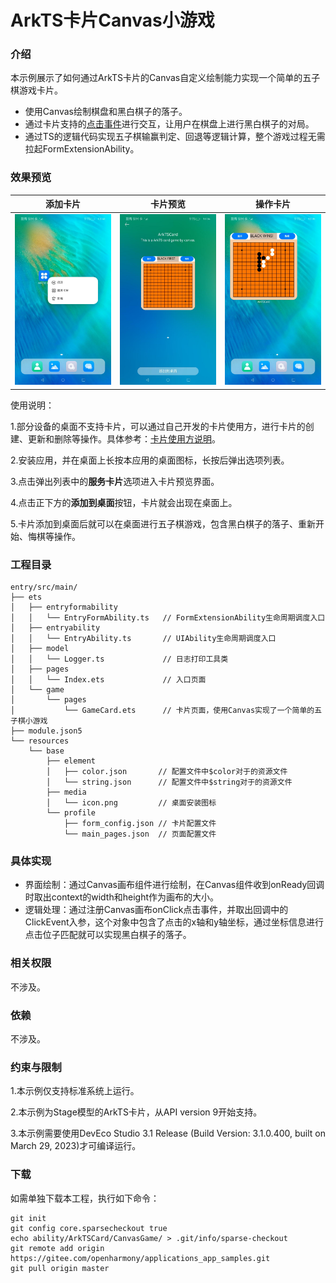 # ArkTS卡片Canvas小游戏

### 介绍

本示例展示了如何通过ArkTS卡片的Canvas自定义绘制能力实现一个简单的五子棋游戏卡片。

- 使用Canvas绘制棋盘和黑白棋子的落子。
- 通过卡片支持的[点击事件](https://gitee.com/openharmony/docs/blob/master/zh-cn/application-dev/reference/arkui-ts/ts-universal-events-click.md)进行交互，让用户在棋盘上进行黑白棋子的对局。
- 通过TS的逻辑代码实现五子棋输赢判定、回退等逻辑计算，整个游戏过程无需拉起FormExtensionAbility。

### 效果预览

| 添加卡片                                         | 卡片预览                                                 | 操作卡片                                           |
| ------------------------------------------------ | -------------------------------------------------------- | -------------------------------------------------- |
| ![CanvasGameAdd](screenshots/CanvasGameAdd.jpeg) | ![CanvasGamePreview](screenshots/CanvasGamePreview.jpeg) | ![CanvasGamePlay](screenshots/CanvasGamePlay.jpeg) |

使用说明：

1.部分设备的桌面不支持卡片，可以通过自己开发的卡片使用方，进行卡片的创建、更新和删除等操作。具体参考：[卡片使用方说明](../FormLauncher/README_zh.md)。

2.安装应用，并在桌面上长按本应用的桌面图标，长按后弹出选项列表。

3.点击弹出列表中的**服务卡片**选项进入卡片预览界面。

4.点击正下方的**添加到桌面**按钮，卡片就会出现在桌面上。

5.卡片添加到桌面后就可以在桌面进行五子棋游戏，包含黑白棋子的落子、重新开始、悔棋等操作。

### 工程目录

```
entry/src/main/
├── ets
│   ├── entryformability
│   │   └── EntryFormAbility.ts   // FormExtensionAbility生命周期调度入口
│   ├── entryability
│   │   └── EntryAbility.ts       // UIAbility生命周期调度入口
│   ├── model
│   │   └── Logger.ts             // 日志打印工具类
│   ├── pages
│   │   └── Index.ets             // 入口页面
│   └── game
│       └── pages
│           └── GameCard.ets      // 卡片页面，使用Canvas实现了一个简单的五子棋小游戏
├── module.json5
└── resources
    └── base
        ├── element
        │   ├── color.json       // 配置文件中$color对于的资源文件
        │   └── string.json      // 配置文件中$string对于的资源文件
        ├── media
        │   └── icon.png         // 桌面安装图标
        └── profile
            ├── form_config.json // 卡片配置文件
            └── main_pages.json  // 页面配置文件
```

### 具体实现

- 界面绘制：通过Canvas画布组件进行绘制，在Canvas组件收到onReady回调时取出context的width和height作为画布的大小。
- 逻辑处理：通过注册Canvas画布onClick点击事件，并取出回调中的ClickEvent入参，这个对象中包含了点击的x轴和y轴坐标，通过坐标信息进行点击位子匹配就可以实现黑白棋子的落子。

### 相关权限

不涉及。

### 依赖

不涉及。

### 约束与限制

1.本示例仅支持标准系统上运行。

2.本示例为Stage模型的ArkTS卡片，从API version 9开始支持。

3.本示例需要使用DevEco Studio 3.1 Release (Build Version: 3.1.0.400, built on March 29, 2023)才可编译运行。

### 下载

如需单独下载本工程，执行如下命令：

```shell
git init
git config core.sparsecheckout true
echo ability/ArkTSCard/CanvasGame/ > .git/info/sparse-checkout
git remote add origin https://gitee.com/openharmony/applications_app_samples.git
git pull origin master
```
